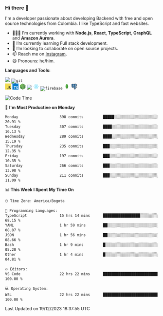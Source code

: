 ### Hi there 👋

I'm a developer passionate about developing Backend with free and open source technologies from Colombia. I like TypeScript and fast websites.

- 👨🏽‍💻 I'm currently working with **Node.js**, **React**, **TypeScript**, **GraphQL** and **Amazon Aurora**.
- 🌱 I’m currently learning Full stack development.
- 🚀 I’m looking to collaborate on open source projects.
- 📫   Reach me on [Instagram](https://instagram.com/nexckycort).
- 😄  Pronouns: he/him.

**Languages and Tools:**  

<code><img height="20"  src="https://upload.wikimedia.org/wikipedia/commons/2/2d/Visual_Studio_Code_1.18_icon.svg"></code>
<code><img src="https://www.vectorlogo.zone/logos/git-scm/git-scm-icon.svg" alt="git" height="20"/> </code>
<code><img height="20" src="https://raw.githubusercontent.com/github/explore/80688e429a7d4ef2fca1e82350fe8e3517d3494d/topics/javascript/javascript.png"></code>
<code><img height="20" src="https://raw.githubusercontent.com/github/explore/80688e429a7d4ef2fca1e82350fe8e3517d3494d/topics/typescript/typescript.png"></code>
<code><img height="20" src="https://raw.githubusercontent.com/github/explore/80688e429a7d4ef2fca1e82350fe8e3517d3494d/topics/nodejs/nodejs.png"></code>
<code><img height="20" src="https://deno.land/logo.svg"></code>
<code><img height="20" src="https://raw.githubusercontent.com/github/explore/80688e429a7d4ef2fca1e82350fe8e3517d3494d/topics/react/react.png"></code>
<code><img src="https://www.vectorlogo.zone/logos/firebase/firebase-icon.svg" alt="firebase"  height="20"/></code>
<code><img src="https://raw.githubusercontent.com/devicons/devicon/master/icons/mongodb/mongodb-original.svg"  height="20"/></code>
<code><img src="https://raw.githubusercontent.com/devicons/devicon/master/icons/postgresql/postgresql-original.svg" height="20"/></code>

<!--START_SECTION:waka-->
![Code Time](http://img.shields.io/badge/Code%20Time-3%2C807%20hrs%2012%20mins-blue)

📅 **I'm Most Productive on Monday** 

```text
Monday                   398 commits         █████░░░░░░░░░░░░░░░░░░░░   20.91 % 
Tuesday                  307 commits         ████░░░░░░░░░░░░░░░░░░░░░   16.13 % 
Wednesday                289 commits         ████░░░░░░░░░░░░░░░░░░░░░   15.19 % 
Thursday                 235 commits         ███░░░░░░░░░░░░░░░░░░░░░░   12.35 % 
Friday                   197 commits         ███░░░░░░░░░░░░░░░░░░░░░░   10.35 % 
Saturday                 266 commits         ███░░░░░░░░░░░░░░░░░░░░░░   13.98 % 
Sunday                   211 commits         ███░░░░░░░░░░░░░░░░░░░░░░   11.09 % 
```


📊 **This Week I Spent My Time On** 

```text
🕑︎ Time Zone: America/Bogota

💬 Programming Languages: 
TypeScript               15 hrs 14 mins      █████████████████░░░░░░░░   68.15 % 
YAML                     1 hr 59 mins        ██░░░░░░░░░░░░░░░░░░░░░░░   08.87 % 
JSON                     1 hr 56 mins        ██░░░░░░░░░░░░░░░░░░░░░░░   08.66 % 
Bash                     1 hr 9 mins         █░░░░░░░░░░░░░░░░░░░░░░░░   05.20 % 
Other                    1 hr 4 mins         █░░░░░░░░░░░░░░░░░░░░░░░░   04.81 % 

🔥 Editors: 
VS Code                  22 hrs 22 mins      █████████████████████████   100.00 % 

💻 Operating System: 
WSL                      22 hrs 22 mins      █████████████████████████   100.00 % 
```


 Last Updated on 19/12/2023 18:37:55 UTC
<!--END_SECTION:waka-->
